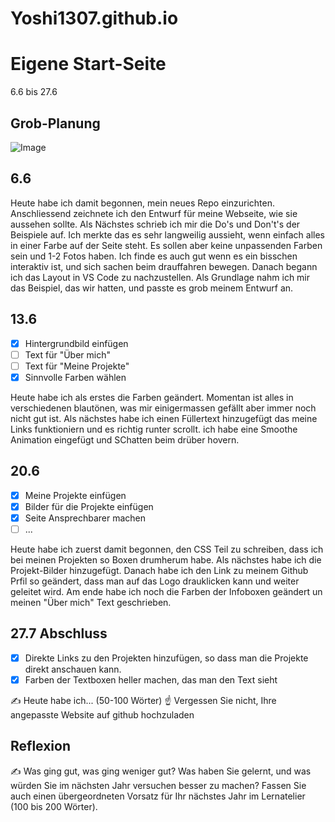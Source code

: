 # Yoshi1307.github.io

# Eigene Start-Seite

6.6 bis 27.6

## Grob-Planung

![Image](https://github.com/user-attachments/assets/826beecd-4bca-4b7e-aa0c-d42f9956453b)


## 6.6

Heute habe ich damit begonnen, mein neues Repo einzurichten. Anschliessend zeichnete ich den Entwurf für meine Webseite, wie sie aussehen sollte. Als Nächstes schrieb ich mir die Do's und Don't's der Beispiele auf. Ich merkte das es sehr langweilig aussieht, wenn einfach alles in einer Farbe auf der Seite steht. Es sollen aber keine unpassenden Farben sein und 1-2 Fotos haben. Ich finde es auch gut wenn es ein bisschen interaktiv ist, und sich sachen beim drauffahren bewegen. Danach begann ich das Layout in VS Code zu nachzustellen. Als Grundlage nahm ich mir das Beispiel, das wir hatten, und passte es grob meinem Entwurf an.
## 13.6

- [X] Hintergrundbild einfügen
- [ ] Text für "Über mich"
- [ ] Text für "Meine Projekte"
- [X] Sinnvolle Farben wählen

Heute habe ich als erstes die Farben geändert. Momentan ist alles in verschiedenen blautönen, was mir einigermassen gefällt aber immer noch nicht gut ist. Als nächstes habe ich einen Füllertext hinzugefügt das meine Links funktioniern und es richtig runter scrollt. ich habe eine Smoothe Animation eingefügt und SChatten beim drüber hovern. 



## 20.6

- [X] Meine Projekte einfügen
- [X] Bilder für die Projekte einfügen
- [X] Seite Ansprechbarer machen
- [ ] ...

Heute habe ich zuerst damit begonnen, den CSS Teil zu schreiben, dass ich bei meinen Projekten so Boxen drumherum habe. Als nächstes habe ich die Projekt-Bilder hinzugefügt. Danach habe ich den Link zu meinem Github Prfil so geändert, dass man auf das Logo drauklicken kann und weiter geleitet wird. Am ende habe ich noch die Farben der Infoboxen geändert un meinen "Über mich" Text geschrieben.


## 27.7 Abschluss

- [X] Direkte Links zu den Projekten hinzufügen, so dass man die Projekte direkt anschauen kann.
- [X] Farben der Textboxen heller machen, das man den Text sieht

✍️ Heute habe ich... (50-100 Wörter)
☝️ Vergessen Sie nicht, Ihre angepasste Website auf github hochzuladen

## Reflexion

✍️ Was ging gut, was ging weniger gut? Was haben Sie gelernt, und was würden Sie im nächsten Jahr versuchen besser zu machen? Fassen Sie auch einen übergeordneten Vorsatz für Ihr nächstes Jahr im Lernatelier (100 bis 200 Wörter).
